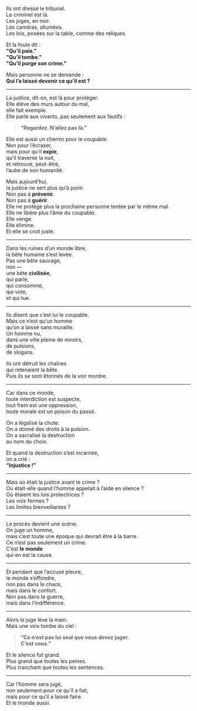 Ils ont dressé le tribunal.  
Le criminel est là.  
Les juges, en noir.  
Les caméras, allumées.  
Les lois, posées sur la table, comme des reliques.

Et la foule dit :  
**"Qu’il paie."**  
**"Qu’il tombe."**  
**"Qu’il purge son crime."**

Mais personne ne se demande :  
**Qui l’a laissé devenir ce qu’il est ?**

---

La justice, dit-on, est là pour protéger.  
Elle élève des murs autour du mal,  
elle fait exemple.  
Elle parle aux vivants, pas seulement aux fautifs :  

> **“Regardez. N’allez pas là.”**

Elle est aussi un chemin pour le coupable.  
Non pour l’écraser,  
mais pour qu’il **expie**,  
qu’il traverse la nuit,  
et retrouve, peut-être,  
l’aube de son humanité.

Mais aujourd’hui,  
la justice ne sert plus qu’à punir.  
Non pas à **prévenir**.  
Non pas à **guérir**.  
Elle ne protège plus la prochaine personne tentée par le même mal.  
Elle ne libère plus l’âme du coupable.  
Elle venge.  
Elle élimine.  
Et elle se croit juste.

---

Dans les ruines d’un monde libre,  
la bête humaine s’est levée.  
Pas une bête sauvage,  
non —  
une bête **civilisée**,  
qui parle,  
qui consomme,  
qui vote,  
et qui tue.

---

Ils disent que c’est lui le coupable.  
Mais ce n’est qu’un homme  
qu’on a laissé sans muraille.  
Un homme nu,  
dans une ville pleine de miroirs,  
de pulsions,  
de slogans.

Ils ont détruit les chaînes  
qui retenaient la bête.  
Puis ils se sont étonnés de la voir mordre.

---

Car dans ce monde,  
toute interdiction est suspecte,  
tout frein est une oppression,  
toute morale est un poison du passé.

On a légalisé la chute.  
On a donné des droits à la pulsion.  
On a sacralisé la destruction  
au nom du choix.

Et quand la destruction s’est incarnée,  
on a crié :  
**“Injustice !”**

---

Mais où était la justice avant le crime ?  
Où était-elle quand l’homme appelait à l’aide en silence ?  
Où étaient les lois protectrices ?  
Les voix fermes ?  
Les limites bienveillantes ?

---

Le procès devient une scène.  
On juge un homme,  
mais c’est toute une époque qui devrait être à la barre.  
Ce n’est pas seulement un crime.  
C’est **le monde**  
qui en est la cause.

---

Et pendant que l’accusé pleure,  
le monde s’effondre,  
non pas dans le chaos,  
mais dans le confort.  
Non pas dans la guerre,  
mais dans l’indifférence.

---

Alors le juge lève la main.  
Mais une voix tombe du ciel :  

> **“Ce n’est pas lui seul que vous devez juger.**  
> **C’est vous.”**

Et le silence fut grand.  
Plus grand que toutes les peines.  
Plus tranchant que toutes les sentences.

---

Car l’homme sera jugé,  
non seulement pour ce qu’il a fait,  
mais pour ce qu’il a laissé faire.  
Et le monde aussi.
